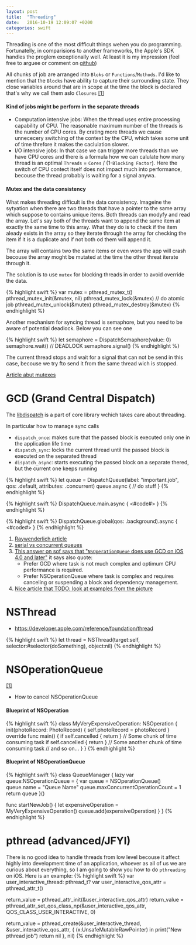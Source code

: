 ```yaml
---
layout: post
title:  "Threading"
date:   2016-10-19 12:09:07 +0200
categories: swift
---
```


Threading is one of the most difficult things wehen you do programming. Fortunatelly, in comparisions to another frameworks, the Apple's SDK handles the proglem exceptionally well. At least it is my impression (feel free to arguee or comment on [github](https://github.com/artur-gurgul/artur-gurgul.markdown/issues/1))

All chunks of job are arranged into `Bloks` or `Functions`/`Mothods`. I'd like to mention that the `Blocks` have ability to capture their surrounding state. They close variables around that are in scope at the time the block is declared that's why we call them aslo `Closures` [[1]](http://pragmaticstudio.com/blog/2010/7/28/ios4-blocks-1)

#### Kind of jobs might be perform in the separate threads

* Computation intensive jobs: When the thread uses entire processing capability of CPU. The reasonable maximum number of the threads is the number of CPU cores. By crating more threads we cause unnececery switching of the context by the CPU, which takes some unit of time threfore it makes the caclulation slower.
* I/O intensive jobs: In that case we can trigger more threads than we have CPU cores and there is a formula how we can calulate how many thread is an optimal `Threads` = `Cores` / (1-`Blocking Factor`). Here the switch of CPU contect itself does not impact much into performance, becouse the  thread probably is waiting for a signal anywa.

#### Mutex and the data consistency

What makes threading difficult is the data consistency. Imageine the sytyation when there are two threads that have a pointer to the same array which suppose to contains unique items. Both threads can modyfy and read the array. Let's say both of the threads want to append the same item at exactly the same time to this array. What they do is to check if the item aleady exists in the array so they iterate through the array for checking the item if it is a duplicate and if not both od them will append it. 

The array will contains two the same items or even wors the app will crash becouse the array moght be mutated at the time the other threat iterate through it.

The solution is to use `mutex` for blocking threads in order to avoid override the data.

{% highlight swift %}
var mutex = pthread_mutex_t()
pthread_mutex_init(&mutex, nil)
pthread_mutex_lock(&mutex)
// do atomic job
pthread_mutex_unlock(&mutex)
pthread_mutex_destroy(&mutex)
{% endhighlight %}

Another mechanism for syncing thread is semaphore, but you need to be aware of potential deadlock. Below you can see one

{% highlight swift %}
let semaphore = DispatchSemaphore(value: 0)
semaphore.wait() // DEADLOCK
semaphore.signal()
{% endhighlight %}

The current thread stops and wait for a signal that can not be send in this case, becouse we try fto send it from the same thread wich is stopped.

[Article abut mutexes](https://www.cocoawithlove.com/blog/2016/06/02/threads-and-mutexes.html)


# GCD (Grand Central Dispatch)
The [libdispatch](https://github.com/apple/swift-corelibs-libdispatch) is a part of core library wchich takes care about threading. 

In particular how to manage sync calls


* `dispatch_once`: makes sure that the passed block is executed only one in the application life time
* `dispatch_sync`: locks the current thread until the passed block is executed on the separated thread
* `dispatch_async`: starts executing the passed block on a separate thered, but the current one keeps running

{% highlight swift %}
let queue = DispatchQueue(label: "important.job", qos: .default, attributes: .concurrent)
queue.async {
	// do stuff
}
{% endhighlight %}

{% highlight swift %}
DispatchQueue.main.async {
	<#code#>
}
{% endhighlight %}

{% highlight swift %}
DispatchQueue.global(qos: .background).async {
    <#code#>
}
{% endhighlight %}

1. [Raywenderlich article](https://www.raywenderlich.com/60749/grand-central-dispatch-in-depth-part-1)
2. [serial vs concurrent queues](https://developer.apple.com/library/content/documentation/General/Conceptual/ConcurrencyProgrammingGuide/OperationQueues/OperationQueues.html)
3. [This answer on sof says that "`NSOperationQueue` does use GCD on iOS 4.0 and later"](http://stackoverflow.com/questions/7078658/operation-queue-vs-dispatch-queue-for-ios-application)
it says also quote:
	* Prefer GCD where task is not much complex and optimum CPU performance is required.
	* Prefer NSOperationQueue where task is complex and requires canceling or suspending a block and dependency management.	
4. [Nice article that TODO: look at examples from the picture](http://www.appcoda.com/ios-concurrency/)

# NSThread 
* https://developer.apple.com/reference/foundation/thread

{% highlight swift %}
let thread = NSThread(target:self, selector:#selector(doSomething), object:nil)
{% endhighlight %}
# NSOperationQueue
[[1]](https://www.raywenderlich.com/76341/use-nsoperation-nsoperationqueue-swift)
* How to cancel NSOperationQueue



#### Blueprint of NSOperation

{% highlight swift %}
class MyVeryExpensiveOperation: NSOperation {
  init(photoRecord: PhotoRecord) {
    self.photoRecord = photoRecord
  }
  override func main() {
    if self.cancelled { return }
    // Some chunk of time consuming task
    if self.cancelled { return }
    // Some another chunk of time consuming task
    // and so on...
  }
}
{% endhighlight %}

#### Blueprint of NSOperationQueue

{% highlight swift %}
class QueueManager {
  lazy var queue:NSOperationQueue = {
    var queue = NSOperationQueue()
    queue.name = "Queue Name"
    queue.maxConcurrentOperationCount = 1
    return queue
  }()
 
  func startNewJob() {
  	let expensiveOperation = MyVeryExpensiveOperation()
	queue.add(expensiveOperation)
  }
}
{% endhighlight %}

# pthread (advanced/JFYI)
There is no good idea to handle threads from low level becouse it affect highly into development time of an application, whoever as all of us we are curious about everything, so I am going to show you how to do `pthreading` on iOS. Here is an example:
{% highlight swift %}
var user_interactive_thread: pthread_t?
var user_interactive_qos_attr = pthread_attr_t()

return_value = pthread_attr_init(&user_interactive_qos_attr)
return_value = pthread_attr_set_qos_class_np(&user_interactive_qos_attr, QOS_CLASS_USER_INTERACTIVE, 0)

return_value = pthread_create(&user_interactive_thread, &user_interactive_qos_attr, { (x:UnsafeMutableRawPointer) in
	print("New pthread job")
	return nil
}, nil)
{% endhighlight %}

